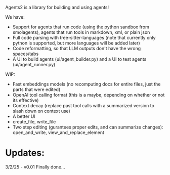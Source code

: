 Agents2 is a library for building and using agents! 

We have:
- Support for agents that run code (using the python sandbox from smolagents), agents that run tools in markdown, xml, or plain json
- Full code parsing with tree-sitter-languages (note that currently only python is supported, but more languages will be added later)
- Code reformatting, so that LLM outputs don't have the wrong spaces/tabs
- A UI to build agents (ui/agent_builder.py) and a UI to test agents (ui/agent_runner.py)

WIP:
- Fast embeddings models (no recomputing docs for entire files, just the parts that were edited)
- OpenAI tool calling format (this is a maybe, depending on whether or not its effective)
- Context decay (replace past tool calls with a summarized version to slash down on context use)
- A better UI
- create_file, write_file
- Two step editing (gurantees proper edits, and can summarize changes): open_and_write, view_and_replace_element

# Updates:
3/2/25 - v0.01 Finally done... 